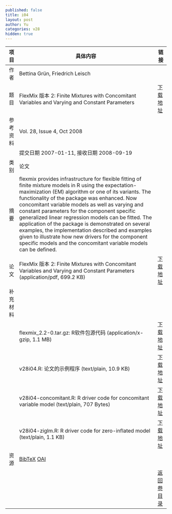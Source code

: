 ```yaml
---
published: false
title: i04
layout: post
author: Yu
categories: v28
hidden: true
---
```


| 项目 | 具体内容 | 链接 |
|---:|---|---|
| 作者 | Bettina Grün, Friedrich Leisch| |
| 题目 |FlexMix 版本 2: Finite Mixtures with Concomitant Variables and Varying and Constant Parameters | [下载地址](http://www.jstatsoft.org/v28/i04/paper) |
| 参考资料 |Vol. 28, Issue 4, Oct 2008 | |
| | 提交日期 2007-01-11, 接收日期 2008-09-19| | 
| 类别 | 论文| |
| 摘要 |  flexmix provides infrastructure for flexible fitting of finite mixture models in R using the expectation-maximization (EM) algorithm or one of its variants. The functionality of the package was enhanced. Now concomitant variable models as well as varying and constant parameters for the component specific generalized linear regression models can be fitted.  The application of the package is demonstrated on several examples, the implementation described and examples given to illustrate how new drivers for the component specific models and the concomitant variable models can be defined.| |
| 论文 | FlexMix 版本 2: Finite Mixtures with Concomitant Variables and Varying and Constant Parameters  (application/pdf, 699.2 KB)| [下载地址](http://www.jstatsoft.org/v28/i04/paper) |
| 补充材料 | | |
| |flexmix_2.2-0.tar.gz: R软件包源代码  (application/x-gzip, 1.1 MB)|  [下载地址](http://www.jstatsoft.org/v28/i04/supp/1) |
| |v28i04.R: 论文的示例程序  (text/plain, 10.9 KB)|  [下载地址](http://www.jstatsoft.org/v28/i04/supp/2) |
| |v28i04-concomitant.R: R driver code for concomitant variable model  (text/plain, 707 Bytes)|  [下载地址](http://www.jstatsoft.org/v28/i04/supp/3) |
| |v28i04-ziglm.R: R driver code for zero-inflated model  (text/plain, 1.1 KB)|  [下载地址](http://www.jstatsoft.org/v28/i04/supp/4) |
| 资源 | [BibTeX](http://www.jstatsoft.org/v28/i04/bibtex) [OAI](http://www.jstatsoft.org/oai?verb=GetRecord&identifier=oai.jstatsoft/v28/i04&prefix=oai_dc)| |
| |  | [返回卷目录]({{site.baseurl}}/volume/v28.html) |
